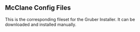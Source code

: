 ## McClane Config Files
This is the corresponding fileset for the Gruber Installer. It can be downloaded and installed manually.
